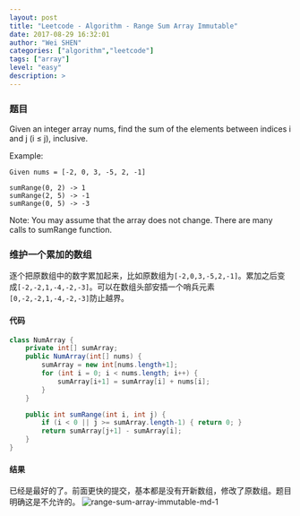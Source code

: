 ```yaml
---
layout: post
title: "Leetcode - Algorithm - Range Sum Array Immutable"
date: 2017-08-29 16:32:01
author: "Wei SHEN"
categories: ["algorithm","leetcode"]
tags: ["array"]
level: "easy"
description: >
---
```


### 题目
Given an integer array nums, find the sum of the elements between indices i and j (i ≤ j), inclusive.

Example:
```
Given nums = [-2, 0, 3, -5, 2, -1]

sumRange(0, 2) -> 1
sumRange(2, 5) -> -1
sumRange(0, 5) -> -3
```
Note:
You may assume that the array does not change.
There are many calls to sumRange function.

### 维护一个累加的数组
逐个把原数组中的数字累加起来，比如原数组为`[-2,0,3,-5,2,-1]`。累加之后变成`[-2,-2,1,-4,-2,-3]`。可以在数组头部安插一个哨兵元素`[0,-2,-2,1,-4,-2,-3]`防止越界。

#### 代码
```java
class NumArray {
    private int[] sumArray;
    public NumArray(int[] nums) {
        sumArray = new int[nums.length+1];
        for (int i = 0; i < nums.length; i++) {
            sumArray[i+1] = sumArray[i] + nums[i];
        }
    }

    public int sumRange(int i, int j) {
        if (i < 0 || j >= sumArray.length-1) { return 0; }
        return sumArray[j+1] - sumArray[i];
    }
}
```

#### 结果
已经是最好的了。前面更快的提交，基本都是没有开新数组，修改了原数组。题目明确这是不允许的。
![range-sum-array-immutable-md-1](/images/leetcode/range-sum-array-immutable-md-1.png)
